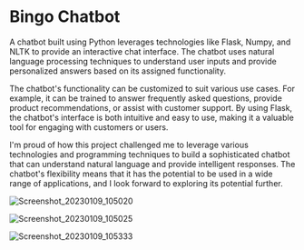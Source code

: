 # Bingo Chatbot

A chatbot built using Python leverages technologies like Flask, Numpy, and NLTK to provide an interactive chat interface. The chatbot uses natural language processing techniques to understand user inputs and provide personalized answers based on its assigned functionality.

The chatbot's functionality can be customized to suit various use cases. For example, it can be trained to answer frequently asked questions, provide product recommendations, or assist with customer support. By using Flask, the chatbot's interface is both intuitive and easy to use, making it a valuable tool for engaging with customers or users.

I'm proud of how this project challenged me to leverage various technologies and programming techniques to build a sophisticated chatbot that can understand natural language and provide intelligent responses. The chatbot's flexibility means that it has the potential to be used in a wide range of applications, and I look forward to exploring its potential further.

![Screenshot_20230109_105020](https://user-images.githubusercontent.com/97459506/211368616-4b6194ef-bea5-487d-ae30-2e8a79bcb486.png)

![Screenshot_20230109_105025](https://user-images.githubusercontent.com/97459506/211368697-68eeedc5-f1a5-4e36-99c4-4fd639264ff5.png)

![Screenshot_20230109_105333](https://user-images.githubusercontent.com/97459506/211369210-49fd7954-47c8-4006-84d9-45fdee58d4a2.png)
